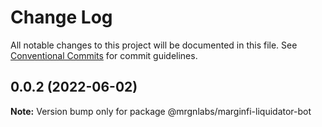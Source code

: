 # Change Log

All notable changes to this project will be documented in this file.
See [Conventional Commits](https://conventionalcommits.org) for commit guidelines.

## 0.0.2 (2022-06-02)

**Note:** Version bump only for package @mrgnlabs/marginfi-liquidator-bot
